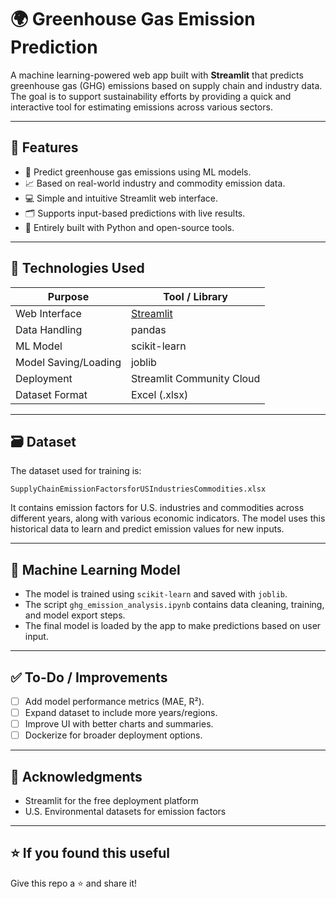 
# 🌍 Greenhouse Gas Emission Prediction

A machine learning-powered web app built with **Streamlit** that predicts greenhouse gas (GHG) emissions based on supply chain and industry data. The goal is to support sustainability efforts by providing a quick and interactive tool for estimating emissions across various sectors.

---

## 📌 Features

- 🧠 Predict greenhouse gas emissions using ML models.
- 📈 Based on real-world industry and commodity emission data.
- 💻 Simple and intuitive Streamlit web interface.
- 🗂️ Supports input-based predictions with live results.
- 🐍 Entirely built with Python and open-source tools.

---

## 🧠 Technologies Used

| Purpose            | Tool / Library         |
|--------------------|------------------------|
| Web Interface      | [Streamlit](https://streamlit.io) |
| Data Handling      | pandas                 |
| ML Model           | scikit-learn           |
| Model Saving/Loading | joblib               |
| Deployment         | Streamlit Community Cloud |
| Dataset Format     | Excel (.xlsx)          |

---

## 🗃️ Dataset

The dataset used for training is:

```
SupplyChainEmissionFactorsforUSIndustriesCommodities.xlsx
```

It contains emission factors for U.S. industries and commodities across different years, along with various economic indicators. The model uses this historical data to learn and predict emission values for new inputs.

---

## 🤖 Machine Learning Model

- The model is trained using `scikit-learn` and saved with `joblib`.
- The script `ghg_emission_analysis.ipynb` contains data cleaning, training, and model export steps.
- The final model is loaded by the app to make predictions based on user input.

---

## ✅ To-Do / Improvements

- [ ] Add model performance metrics (MAE, R²).
- [ ] Expand dataset to include more years/regions.
- [ ] Improve UI with better charts and summaries.
- [ ] Dockerize for broader deployment options.

---

## 🙌 Acknowledgments

- Streamlit for the free deployment platform
- U.S. Environmental datasets for emission factors

---

## ⭐️ If you found this useful

Give this repo a ⭐️ and share it!
